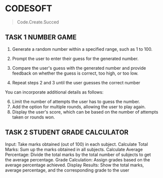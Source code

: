 # CODESOFT 
> Code.Create.Succed

## TASK 1 NUMBER GAME

1. Generate a random number within a specified range, such as 1 to 100.

2. Prompt the user to enter their guess for the generated number.

3. Compare the user's guess with the generated number and provide feedback on whether the guess
is correct, too high, or too low.

4. Repeat steps 2 and 3 until the user guesses the correct number
   
You can incorporate additional details as follows:

6. Limit the number of attempts the user has to guess the number.
7. Add the option for multiple rounds, allowing the user to play again.
8. Display the user's score, which can be based on the number of attempts taken or rounds won.

## TASK 2 STUDENT GRADE CALCULATOR

Input: Take marks obtained (out of 100) in each subject.
Calculate Total Marks: Sum up the marks obtained in all subjects.
Calculate Average Percentage: Divide the total marks by the total number of subjects to get the
average percentage.
Grade Calculation: Assign grades based on the average percentage achieved.
Display Results: Show the total marks, average percentage, and the corresponding grade to the user


